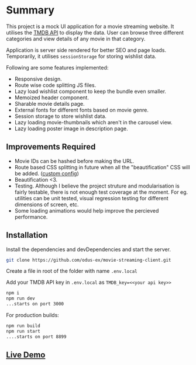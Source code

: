 # Summary

This project is a mock UI application for a movie streaming website. It utilises the [TMDB API] to display the data. User can browse three different categories and view details of any movie in that category.

Application is server side rendered for better SEO and page loads. Temporarily, it utilises `sessionStorage` for storing wishlist data.

Following are some features implemented:

- Responsive design.
- Route wise code splitting JS files.
- Lazy load wishlist component to keep the bundle even smaller.
- Memoized header component.
- Sharable movie details page.
- External fonts for different fonts based on movie genre.
- Session storage to store wishlist data.
- Lazy loading movie-thumbnails which aren't in the carousel view.
- Lazy loading poster image in description page.

## Improvements Required

- Movie IDs can be hashed before making the URL.
- Route based CSS splitting in future when all the "beautification" CSS will be added. ([custom config])
- Beautification <3.
- Testing. Although I believe the project struture and modularisation is fairly testable, there is not enough test coverage at the moment. For eg. utilities can be unit tested, visual regression testing for different dimensions of screen, etc.
- Some loading animations would help improve the percieved performance.

## Installation

Install the dependencies and devDependencies and start the server.

```sh
git clone https://github.com/odus-ex/movie-streaming-client.git
```

Create a file in root of the folder with name `.env.local`

Add your TMDB API key in `.env.local` as `TMDB_key=<<your api key>>`

```sh
npm i
npm run dev
...starts on port 3000
```

For production builds:

```sh
npm run build
npm run start
....starts on port 8899
```

## [Live Demo]

[tmdb api]: https://developers.themoviedb.org/3/
[live demo]: https://movie-client-pi.vercel.app
[custom config]: https://nextjs.org/docs/api-reference/next.config.js/custom-webpack-config
